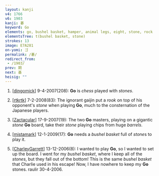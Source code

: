 ```yaml
---
layout: kanji
v4: 1766
v6: 1903
kanji: 碁
keyword: Go
elements: go, bushel basket, hamper, animal legs, eight, stone, rock
elementsTree: t(bushel basket, stone)
strokes: 13
image: E7A281
on-yomi: ゴ
permalink: /碁/
redirect_from:
 - /1903/
prev: 期
next: 基
heisig: ""
---
```


1) [<a href="http://kanji.koohii.com/profile/dingomick">dingomick</a>] 9-4-2007(208): <strong>Go</strong> is <em>chess</em> played with <em>stones</em>.

2) [<a href="http://kanji.koohii.com/profile/rtkrtk">rtkrtk</a>] 7-2-2008(83): The ignorant gaijin put a <em>rook</em> on top of his opponent&#039;s <em>stone</em> when playing<strong> Go</strong>, much to the consternation of the Japanese players.

3) [<a href="http://kanji.koohii.com/profile/Zactacular">Zactacular</a>] 17-9-2007(19): The two<strong> Go</strong> masters, playing on a gigantic <em>stone</em><strong> Go</strong> board, take their <em>stone</em> playing chips from huge <em>barrels</em>.

4) [<a href="http://kanji.koohii.com/profile/mistamark">mistamark</a>] 12-1-2009(17): <strong>Go</strong> needs a <em>bushel basket</em> full of <em>stone</em>s to play it.

5) [<a href="http://kanji.koohii.com/profile/CharleyGarrett">CharleyGarrett</a>] 13-12-2006(8): I wanted to play <strong>Go</strong>, so I wanted to set up the board. I went for my <em>bushel basket</em>, where I keep all of the <em>stones</em>, but they fall out of the bottom! This is the same <em>bushel basket</em> that Charlie used in his escape! Now, I have nowhere to keep my <strong>Go</strong> stones. raulir 30-4-2006.

